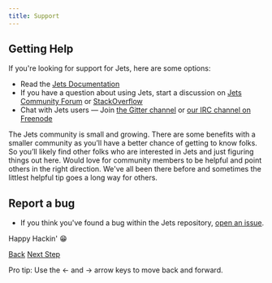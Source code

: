 ```yaml
---
title: Support
---
```


## Getting Help

If you're looking for support for Jets, here are some options:

* Read the [Jets Documentation](http://rubyonjets.com)
* If you have a question about using Jets, start a discussion on [Jets Community Forum](https://community.rubyonjets.com/) or [StackOverflow](https://stackoverflow.com/questions/tagged/rubyonjets)
* Chat with Jets users &mdash; Join [the Gitter channel](https://gitter.im/tongueroo/jets) or [our IRC channel on Freenode](irc:irc.freenode.net/rubyonjets)

The Jets community is small and growing.  There are some benefits with a smaller community as you’ll have a better chance of getting to know folks. So you’ll likely find other folks who are interested in Jets and just figuring things out here. Would love for community members to be helpful and point others in the right direction. We've all been there before and sometimes the littlest helpful tip goes a long way for others.

## Report a bug

* If you think you've found a bug within the Jets repository, [open an issue](https://github.com/tongueroo/jets/issues/new/choose).

Happy Hackin' 😁

<a id="prev" class="btn btn-basic" href="{% link _docs/contributing.md %}">Back</a>
<a id="next" class="btn btn-primary" href="{% link _docs/conduct.md %}">Next Step</a>
<p class="keyboard-tip">Pro tip: Use the <- and -> arrow keys to move back and forward.</p>

